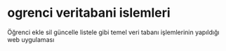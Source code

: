 # ogrenci veritabani islemleri

Öğrenci ekle sil güncelle listele gibi temel veri tabanı işlemlerinin yapıldığı web uygulaması


